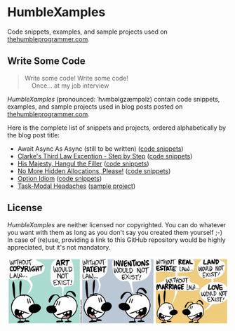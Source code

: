 # HumbleXamples
Code snippets, examples, and sample projects used on [thehumbleprogrammer.com](http://www.thehumbleprogrammer.com).

## Write Some Code
> Write some code! Write some code!<br/>&nbsp;&nbsp;&nbsp;&nbsp;Once... at my job interview

*HumbleXamples* (pronounced: ˈhʌmbəlgzæmpəlz) contain code snippets, examples, and sample projects used in blog posts posted on [thehumbleprogrammer.com](http://www.thehumbleprogrammer.com).

Here is the complete list of snippets and projects, ordered alphabetically by the blog post title:

- Await Async As Async (still to be written) ([code snippets](AwaitAsyncAsAsync))
- [Clarke's Third Law Exception - Step by Step](http://thehumbleprogrammer.com/clarkes-third-law-exception-step-by-step/) ([code snippets](ClarkesThirdLawExceptionStepByStep))
- [His Majesty, Hangul the Filler](http://thehumbleprogrammer.com/his-majesty-hangul-the-filler/) ([code snippets](HisMajestyHangulTheFiller))
- [No More Hidden Allocations, Please!](http://thehumbleprogrammer.com/no-more-hidden-allocations-please/) ([code snippets](NoMoreHiddenAllocationsPlease))
- [Option Idiom](http://thehumbleprogrammer.com/option-idiom/) ([code snippets](OptionIdiom))
- [Task-Modal Headaches](http://thehumbleprogrammer.com/task-modal-headaches/) ([sample project](TaskModalHeadaches))

## License
*HumbleXamples* are neither licensed nor copyrighted. You can do whatever you want with them as long as you don't say you created them yourself ;-) In case of (re)use, providing a link to this GitHub repository would be highly appreciated, but it's not mandatory.

<p align="center">
    <a href="http://mimiandeunice.com/"><img src="without-copyright-law.png" alt="Mimi & Eunice - Without Copyright Law?" style="max-width:100%;"></a>
</p>